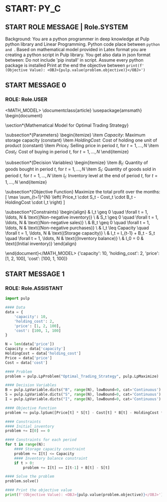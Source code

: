 # START: PY_C 
## START ROLE MESSAGE | Role.SYSTEM 
Background: You are a python programmer in deep knowledge at Pulp python library and Linear Programming. Python code place between ```python and ```. Based on mathematical model provided in Latex format you are creating a python script in Pulp library. You get also data in json format between: <DATA></DATA> Do not include 'pip install' in script. Assume every python package is installed Print at the end the objective between <OBJ></OBJ> `print(f' (Objective Value): <OBJ>{pulp.value(problem.objective)}</OBJ>')` 
## START MESSAGE 0 
### ROLE: Role.USER
<MATH_MODEL>
\documentclass{article}
\usepackage{amsmath}
\begin{document}

\section*{Mathematical Model for Optimal Trading Strategy}

\subsection*{Parameters}
\begin{itemize}
    \item $Capacity$: Maximum storage capacity (constant)
    \item $HoldingCost$: Cost of holding one unit of product (constant)
    \item $Price_t$: Selling price in period $t$, for $t = 1, \ldots, N$
    \item $Cost_t$: Cost of buying in period $t$, for $t = 1, \ldots, N$
\end{itemize}

\subsection*{Decision Variables}
\begin{itemize}
    \item $B_t$: Quantity of goods bought in period $t$, for $t = 1, \ldots, N$
    \item $S_t$: Quantity of goods sold in period $t$, for $t = 1, \ldots, N$
    \item $I_t$: Inventory level at the end of period $t$, for $t = 1, \ldots, N$
\end{itemize}

\subsection*{Objective Function}
Maximize the total profit over the months:
\[
\max \sum_{t=1}^{N} \left( Price_t \cdot S_t - Cost_t \cdot B_t - HoldingCost \cdot I_t \right)
\]

\subsection*{Constraints}
\begin{align}
    & I_t \geq 0 \quad \forall t = 1, \ldots, N & \text{(Non-negative inventory)} \\
    & S_t \geq 0 \quad \forall t = 1, \ldots, N & \text{(Non-negative sales)} \\
    & B_t \geq 0 \quad \forall t = 1, \ldots, N & \text{(Non-negative purchases)} \\
    & I_t \leq Capacity \quad \forall t = 1, \ldots, N & \text{(Storage capacity)} \\
    & I_t = I_{t-1} + B_t - S_t \quad \forall t = 1, \ldots, N & \text{(Inventory balance)} \\
    & I_0 = 0 & \text{(Initial inventory)}
\end{align}

\end{document}</MATH_MODEL>
<DATA>
{'capacity': 10, 'holding_cost': 2, 'price': [1, 2, 100], 'cost': [100, 1, 100]}</DATA>


## START MESSAGE 1 
### ROLE: Role.ASSISTANT
```python
import pulp

#### Data
data = {
    'capacity': 10,
    'holding_cost': 2,
    'price': [1, 2, 100],
    'cost': [100, 1, 100]
}

N = len(data['price'])
Capacity = data['capacity']
HoldingCost = data['holding_cost']
Price = data['price']
Cost = data['cost']

#### Problem
problem = pulp.LpProblem("Optimal_Trading_Strategy", pulp.LpMaximize)

#### Decision Variables
B = pulp.LpVariable.dicts("B", range(N), lowBound=0, cat='Continuous')
S = pulp.LpVariable.dicts("S", range(N), lowBound=0, cat='Continuous')
I = pulp.LpVariable.dicts("I", range(N), lowBound=0, cat='Continuous')

#### Objective Function
problem += pulp.lpSum([Price[t] * S[t] - Cost[t] * B[t] - HoldingCost * I[t] for t in range(N)])

#### Constraints
#### Initial inventory
problem += I[0] == 0

#### Constraints for each period
for t in range(N):
    #### Storage capacity constraint
    problem += I[t] <= Capacity
    #### Inventory balance constraint
    if t > 0:
        problem += I[t] == I[t-1] + B[t] - S[t]

#### Solve the problem
problem.solve()

#### Print the objective value
print(f'(Objective Value): <OBJ>{pulp.value(problem.objective)}</OBJ>')
```

